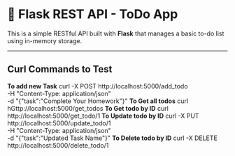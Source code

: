 # 📝 Flask REST API - ToDo App

This is a simple RESTful API built with **Flask** that manages a basic to-do list using in-memory storage.

---

## Curl Commands to Test 
**To add new Task**
curl -X POST http://localhost:5000/add_todo \
     -H "Content-Type: application/json" \
     -d "{\"task\":\"Complete Your Homework\"}"
**To Get all todos**
curl hGttp://localhost:5000/get_todos
**To Get todo by ID**
curl http://localhost:5000/get_todo/1
**To Update todo by ID**
curl -X PUT http://localhost:5000/update_todo/1 \
     -H "Content-Type: application/json" \
     -d "{\"task\":\"Updated Task Name\"}"
**To Delete todo by ID**
curl -X DELETE http://localhost:5000/delete_todo/1
